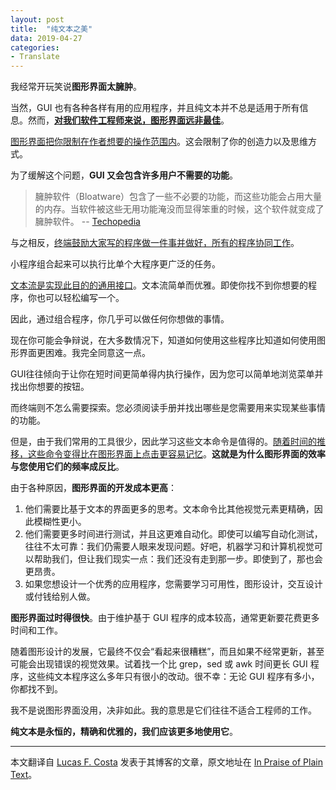 ```yaml
---
layout: post
title:  "纯文本之美"
data: 2019-04-27
categories:
- Translate
---
```


我经常开玩笑说**图形界面太臃肿**。

当然，GUI 也有各种各样有用的应用程序，并且纯文本并不总是适用于所有信息。然而，[**对我们软件工程师来说，图形界面远非最佳**](https://brandur.org/interfaces)。

[图形界面把你限制在作者想要的操作范围内](http://www.danieldavis.com/what-the-gui-cost-architecture/)。这会限制了你的创造力以及思维方式。

为了缓解这个问题，**GUI 又会包含许多用户不需要的功能**。

<!-- more -->

> 臃肿软件（Bloatware）包含了一些不必要的功能，而这些功能会占用大量的内存。当软件被这些无用功能淹没而显得笨重的时候，这个软件就变成了臃肿软件。 
> -- [Techopedia](https://www.techopedia.com/definition/4237/bloatware)

与之相反，[终端鼓励大家写的程序做一件事并做好，所有的程序协同工作](https://homepage.cs.uri.edu/~thenry/resources/unix_art/ch01s06.html)。

小程序组合起来可以执行比单个大程序更广泛的任务。

[文本流是实现此目的的通用接口](https://en.wikiquote.org/wiki/Doug_McIlroy)。文本流简单而优雅。即使你找不到你想要的程序，你也可以轻松编写一个。

因此，通过组合程序，你几乎可以做任何你想做的事情。

现在你可能会争辩说，在大多数情况下，知道如何使用这些程序比知道如何使用图形界面更困难。我完全同意这一点。

GUI往往倾向于让你在短时间更简单得内执行操作，因为您可以简单地浏览菜单并找出你想要的按钮。

而终端则不怎么需要探索。您必须阅读手册并找出哪些是您需要用来实现某些事情的功能。

但是，由于我们常用的工具很少，因此学习这些文本命令是值得的。[随着时间的推移，这些命令变得比在图形界面上点击更容易记忆](https://brandur.org/interfaces)。**这就是为什么图形界面的效率与您使用它们的频率成反比**。

由于各种原因，**图形界面的开发成本更高**：

1. 他们需要比基于文本的界面更多的思考。文本命令比其他视觉元素更精确，因此模糊性更小。
2. 他们需要更多时间进行测试，并且这更难自动化。即使可以编写自动化测试，往往不太可靠：我们仍需要人眼来发现问题。好吧，机器学习和计算机视觉可以帮助我们，但让我们现实一点：我们还没有走到那一步。即使到了，那也会更昂贵。
3. 如果您想设计一个优秀的应用程序，您需要学习可用性，图形设计，交互设计或付钱给别人做。

**图形界面过时得很快**。由于维护基于 GUI 程序的成本较高，通常更新要花费更多时间和工作。

随着图形设计的发展，它最终不仅会“看起来很糟糕”，而且如果不经常更新，甚至可能会出现错误的视觉效果。试着找一个比 grep，sed 或 awk 时间更长 GUI 程序，这些纯文本程序这么多年只有很小的改动。很不幸：无论 GUI 程序有多小，你都找不到。

我不是说图形界面没用，决非如此。我的意思是它们往往不适合工程师的工作。

**纯文本是永恒的，精确和优雅的，我们应该更多地使用它**。


---

本文翻译自 [Lucas F. Costa](https://lucasfcosta.com) 发表于其博客的文章，原文地址在 [In Praise of Plain Text](https://lucasfcosta.com/2018/08/05/In-Praise-of-Plaintext.html)。